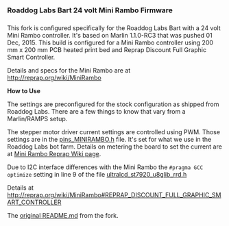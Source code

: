 ### Roaddog Labs Bart 24 volt Mini Rambo Firmware
### 


This fork is configured specifically for the Roaddog Labs Bart with a 24 volt Mini Rambo controller.  It's based on Marlin 1.1.0-RC3 that was pushed 01 Dec, 2015.  This build is configured for a Mini Rambo controller using 200 mm x 200 mm PCB heated print bed and Reprap Discount Full Graphic Smart Controller.


Details and specs for the Mini Rambo are at http://reprap.org/wiki/MiniRambo

__How to Use__

The settings are preconfigured for the stock configuration as shipped from Roaddog Labs.  There are a few things to know that vary from a Marlin/RAMPS setup.

The stepper motor driver current settings are controlled using PWM.  Those settings are in the [pins_MINIRAMBO.h](./BartMiniRambo/pins_MINIRAMBO.h) file.  It's set for what we use in the Roaddog Labs bot farm.  Details on metering the board to set the current are at [Mini Rambo Reprap Wiki page](http://reprap.org/wiki/MiniRambo#Changing_Motor_Current_.28similar_to_Trimpot.2FDigipot.29).

Due to I2C interface differences with the Mini Rambo the `#pragma GCC optimize` setting in line 9 of the file [ultralcd_st7920_u8glib_rrd.h](./BartMiniRambo/ultralcd_st7920_u8glib_rrd.h)

Details at http://reprap.org/wiki/MiniRambo#REPRAP_DISCOUNT_FULL_GRAPHIC_SMART_CONTROLLER 






The [original README.md](Orig_README.md) from the fork.
